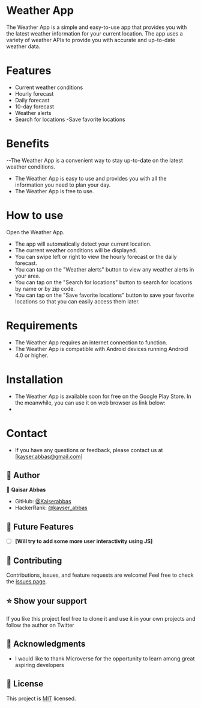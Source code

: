 # Weather App
The Weather App is a simple and easy-to-use app that provides you with the latest weather information for your current location. The app uses a variety of weather APIs to provide you with accurate and up-to-date weather data.

# Features
- Current weather conditions
- Hourly forecast
- Daily forecast
- 10-day forecast
- Weather alerts
- Search for locations
-Save favorite locations

# Benefits
--The Weather App is a convenient way to stay up-to-date on the latest weather conditions.
- The Weather App is easy to use and provides you with all the information you need to plan your day.
- The Weather App is free to use.

# How to use
Open the Weather App.
- The app will automatically detect your current location.
- The current weather conditions will be displayed.
- You can swipe left or right to view the hourly forecast or the daily forecast.
- You can tap on the "Weather alerts" button to view any weather alerts in your area.
- You can tap on the "Search for locations" button to search for locations by name or by zip code.
- You can tap on the "Save favorite locations" button to save your favorite locations so that you can easily access them later.

# Requirements
- The Weather App requires an internet connection to function.
- The Weather App is compatible with Android devices running Android 4.0 or higher.

# Installation
- The Weather App is available soon for free on the Google Play Store. In the meanwhile, you can use it on web browser as link below:
- 

# Contact
- If you have any questions or feedback, please contact us at [kayser.abbas@gmail.com]

## 👥 Author 
👤 **Qaisar Abbas**
- GitHub: [@Kaiserabbas](https://github.com/Kaiserabbas)
- HackerRank: [@kayser_abbas](https://www.hackerrank.com/kayser_abbas?hr_r=1)

## 🔭 Future Features 
- [ ] **[Will try to add some more user interactivity using JS]**



## 🤝 Contributing 
Contributions, issues, and feature requests are welcome!
Feel free to check the [issues page](../../issues/).


## ⭐️ Show your support 
If you like this project feel free to clone it and use it in your own projects and follow the author on Twitter

## 🙏 Acknowledgments 
- I would like to thank Microverse for the opportunity to learn among great aspiring developers


## 📝 License 
This project is [MIT](./LICENSE) licensed.
